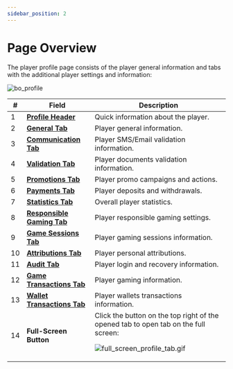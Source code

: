 ```yaml
---
sidebar_position: 2
---
```


# Page Overview

The player profile page consists of the player general information and tabs with the additional player settings and information:

![bo_profile](https://i.imgur.com/ztrJugI.png)

| # | Field | Description |
|-|-|-|
| 1 | **[Profile Header](/docs/players/player-profile/profile-header)** | Quick information about the player. |
| 2 | **[General Tab](/docs/players/player-profile/profile-general-tab)** | Player general information. |
| 3 | **[Communication Tab](/docs/players/player-profile/profile-communication-tab)** | Player SMS/Email validation information. |
| 4 | **[Validation Tab](/docs/players/player-profile/profile-validation-tab)** | Player documents validation information. |
| 5 | **[Promotions Tab](/docs/players/player-profile/profile-promotions-tab)** | Player promo campaigns and actions. |
| 6 | **[Payments Tab](/docs/players/player-profile/profile-payments-tab)** | Player deposits and withdrawals. |
| 7 | **[Statistics Tab](/docs/players/player-profile/profile-statistics-tab)** | Overall player statistics. |
| 8 | **[Responsible Gaming Tab](/docs/players/player-profile/profile-responsible-gaming-tab)** | Player responsible gaming settings. |
| 9 | **[Game Sessions Tab](/docs/players/player-profile/profile-game-sessions-tab)** | Player gaming sessions information. |
| 10 | **[Attributions Tab](/docs/players/player-profile/profile-attributions-tab)** | Player personal attributions. |
| 11 | **[Audit Tab](/docs/players/player-profile/profile-audit-tab)** | Player login and recovery information. |
| 12 | **[Game Transactions Tab](/docs/players/player-profile/profile-game-transactions-tab)** | Player gaming information. |
| 13 | **[Wallet Transactions Tab](/docs/players/player-profile/profile-wallet-transactions-tab)** | Player wallets transactions information. |
| 14 | **Full-Screen Button** | Click the button on the top right of the opened tab to open tab on the full screen:<p>![full_screen_profile_tab.gif](https://i.imgur.com/vl1EGpF.gif)</p> |
